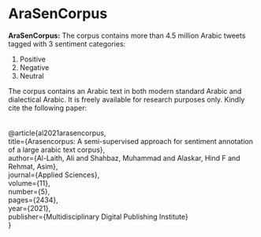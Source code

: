 # AraSenCorpus
<b>AraSenCorpus:</b>
The corpus contains more than 4.5 million Arabic tweets tagged with 3 sentiment categories:
1.	Positive
2.	Negative
3.	Neutral


The corpus contains an Arabic text in both modern standard Arabic and dialectical Arabic. It is freely available for research purposes only. Kindly cite the following paper:
</br></br></br>
@article{al2021arasencorpus,</br>
  title={Arasencorpus: A semi-supervised approach for sentiment annotation of a large arabic text corpus},</br>
  author={Al-Laith, Ali and Shahbaz, Muhammad and Alaskar, Hind F and Rehmat, Asim},</br>
  journal={Applied Sciences},</br>
  volume={11},</br>
  number={5},</br>
  pages={2434},</br>
  year={2021},</br>
  publisher={Multidisciplinary Digital Publishing Institute}</br>
}
